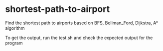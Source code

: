 # shortest-path-to-airport
Find the shortest path to airports based on BFS, Bellman_Ford, Dijkstra, A* algorithm

To get the output, run the test.sh and check the expected output for the program
